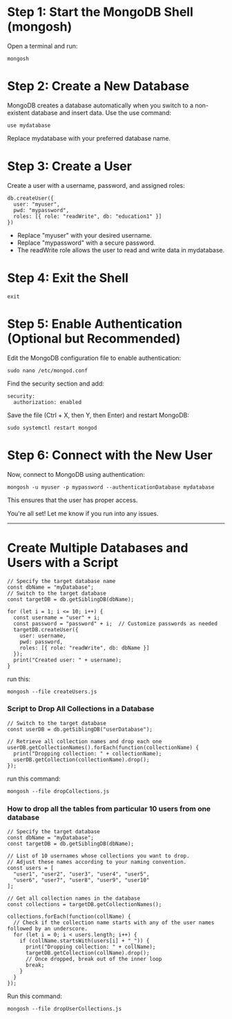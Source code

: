 # Step 1: Start the MongoDB Shell (mongosh)

Open a terminal and run:
 
```
mongosh
```

# Step 2: Create a New Database

MongoDB creates a database automatically when you switch to a non-existent database and insert data. Use the use command:

```
use mydatabase
```

Replace mydatabase with your preferred database name.

# Step 3: Create a User

Create a user with a username, password, and assigned roles:

```
db.createUser({
  user: "myuser",
  pwd: "mypassword",
  roles: [{ role: "readWrite", db: "education1" }]
})
```

- Replace "myuser" with your desired username.
- Replace "mypassword" with a secure password.
- The readWrite role allows the user to read and write data in mydatabase.

# Step 4: Exit the Shell

```
exit
```

# Step 5: Enable Authentication (Optional but Recommended)

Edit the MongoDB configuration file to enable authentication:
```
sudo nano /etc/mongod.conf
```
Find the security section and add:

```
security:
  authorization: enabled
```

Save the file (Ctrl + X, then Y, then Enter) and restart MongoDB:

```
sudo systemctl restart mongod
```

# Step 6: Connect with the New User

Now, connect to MongoDB using authentication:

```
mongosh -u myuser -p mypassword --authenticationDatabase mydatabase
```

This ensures that the user has proper access.

You're all set! Let me know if you run into any issues.

---

# Create Multiple Databases and Users with a Script

```
// Specify the target database name
const dbName = "myDatabase";
// Switch to the target database
const targetDB = db.getSiblingDB(dbName);

for (let i = 1; i <= 10; i++) {
  const username = "user" + i;
  const password = "password" + i;  // Customize passwords as needed
  targetDB.createUser({
    user: username,
    pwd: password,
    roles: [{ role: "readWrite", db: dbName }]
  });
  print("Created user: " + username);
}
```

run this:

```
mongosh --file createUsers.js
```

### Script to Drop All Collections in a Database

```
// Switch to the target database
const userDB = db.getSiblingDB("userDatabase");

// Retrieve all collection names and drop each one
userDB.getCollectionNames().forEach(function(collectionName) {
  print("Dropping collection: " + collectionName);
  userDB.getCollection(collectionName).drop();
});
```

run this command:
```
mongosh --file dropCollections.js
```

### How to drop all the tables from particular 10 users from one database

```
// Specify the target database
const dbName = "myDatabase";
const targetDB = db.getSiblingDB(dbName);

// List of 10 usernames whose collections you want to drop.
// Adjust these names according to your naming convention.
const users = [
  "user1", "user2", "user3", "user4", "user5",
  "user6", "user7", "user8", "user9", "user10"
];

// Get all collection names in the database
const collections = targetDB.getCollectionNames();

collections.forEach(function(collName) {
  // Check if the collection name starts with any of the user names followed by an underscore.
  for (let i = 0; i < users.length; i++) {
    if (collName.startsWith(users[i] + "_")) {
      print("Dropping collection: " + collName);
      targetDB.getCollection(collName).drop();
      // Once dropped, break out of the inner loop
      break;
    }
  }
});
```

Run this command:

```
mongosh --file dropUserCollections.js
```
